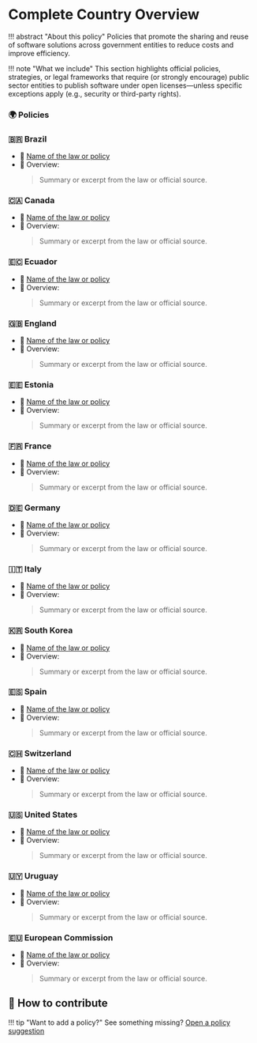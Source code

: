 # Complete Country Overview

!!! abstract "About this policy"
      Policies that promote the sharing and reuse of software solutions across government entities to reduce costs and improve efficiency.
  
!!! note "What we include"
      This section highlights official policies, strategies, or legal frameworks that require (or strongly encourage) public sector entities to publish software under open licenses—unless specific exceptions apply (e.g., security or third-party rights).
      
### 🌍  Policies

### 🇧🇷 Brazil

* 🔗 [Name of the law or policy](#)
* 📄 Overview:
  > Summary or excerpt from the law or official source.

### 🇨🇦 Canada

* 🔗 [Name of the law or policy](#)
* 📄 Overview:
  > Summary or excerpt from the law or official source.

### 🇪🇨 Ecuador

* 🔗 [Name of the law or policy](#)
* 📄 Overview:
  > Summary or excerpt from the law or official source.

### 🇬🇧 England

* 🔗 [Name of the law or policy](#)
* 📄 Overview:
  > Summary or excerpt from the law or official source.

### 🇪🇪 Estonia

* 🔗 [Name of the law or policy](#)
* 📄 Overview:
  > Summary or excerpt from the law or official source.

### 🇫🇷 France

* 🔗 [Name of the law or policy](#)
* 📄 Overview:
  > Summary or excerpt from the law or official source.

### 🇩🇪 Germany

* 🔗 [Name of the law or policy](#)
* 📄 Overview:
  > Summary or excerpt from the law or official source.

### 🇮🇹 Italy

* 🔗 [Name of the law or policy](#)
* 📄 Overview:
  > Summary or excerpt from the law or official source.

### 🇰🇷 South Korea

* 🔗 [Name of the law or policy](#)
* 📄 Overview:
  > Summary or excerpt from the law or official source.

### 🇪🇸 Spain

* 🔗 [Name of the law or policy](#)
* 📄 Overview:
  > Summary or excerpt from the law or official source.

### 🇨🇭 Switzerland

* 🔗 [Name of the law or policy](#)
* 📄 Overview:
  > Summary or excerpt from the law or official source.

### 🇺🇸 United States

* 🔗 [Name of the law or policy](#)
* 📄 Overview:
  > Summary or excerpt from the law or official source.

### 🇺🇾 Uruguay

* 🔗 [Name of the law or policy](#)
* 📄 Overview:
  > Summary or excerpt from the law or official source.

### 🇪🇺 European Commission

* 🔗 [Name of the law or policy](#)
* 📄 Overview:
  > Summary or excerpt from the law or official source.

## 🤝 How to contribute
  
!!! tip "Want to add a policy?"
      See something missing? [Open a policy suggestion](https://github.com/EL-BID/OSS_policies/issues/new?template=policy-suggestion.yml)